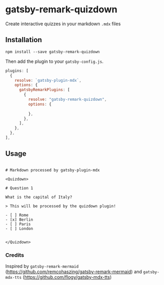 # gatsby-remark-quizdown
Create interactive quizzes in your markdown `.mdx` files

## Installation

`npm install --save gatsby-remark-quizdown`

Then add the plugin to your `gatsby-config.js`.

```js
plugins: [
  {
    resolve: `gatsby-plugin-mdx`,
    options: {
      gatsbyRemarkPlugins: [
        {
          resolve: "gatsby-remark-quizdown",
          options: {
            
          },
        },
      ],
    },
  },
],
```

## Usage

```mdx

# Markdown processed by gatsby-plugin-mdx

<Quizdown>

# Question 1

What is the capital of Italy?

> This will be processed by the quizdown plugin!

- [ ] Rome
- [x] Berlin
- [ ] Paris
- [ ] London


</Quizdown>

```

### Credits

Inspired by `gatsby-remark-mermaid` (https://github.com/remcohaszing/gatsby-remark-mermaid) and `gatsby-mdx-tts` (https://github.com/flogy/gatsby-mdx-tts)

